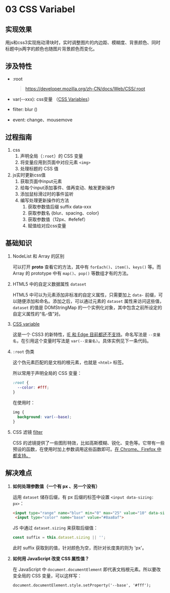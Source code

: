 # 03 CSS Variabel

## 实现效果

用js和css3实现拖动滑块时，实时调整图片的内边距、模糊度、背景颜色、同时标题中js两字的颜色也随图片背景颜色而变化。

## 涉及特性

- :root

  > https://developer.mozilla.org/zh-CN/docs/Web/CSS/:root

- var(--xxx): css变量 （[CSS Variables](https://developer.mozilla.org/zh-CN/docs/Web/CSS/Using_CSS_variables)）

- filter: blur () 

- event: change、mousemove

## 过程指南

1. css
   1. 声明全局（`:root`）的 CSS 变量
   2. 将变量应用到页面中对应元素 `<img>` 
   3. 处理标题的 CSS 值
2. js实时更新css值
   1. 获取页面中input元素
   2. 给每个input添加事件、值再变动、触发更新操作
   3. 添加鼠标滑过时的事件监听
   4. 编写处理更新操作的方法
      1. 获取参数值后缀 suffix  data-xxx
      2. 获取参数名 {blur、spacing、color}
      3. 获取参数值（12px、#efefef）
      4. 赋值给对应css变量

## 基础知识

1. NodeList 和 Array 的区别

   可以打开 __proto__ 查看它的方法，其中有 `forEach()`、`item()`、`keys()` 等。而 Array 的 prototype 中有 `map()`、`pop()` 等数组才有的方法。

2. HTML5 中的自定义数据属性 `dataset`

   HTML5 中可以为元素添加非标准的自定义属性，只需要加上 `data-` 前缀，可以随便添加和命名。添加之后，可以通过元素的 `dataset` 属性来访问这些值，`dataset` 的值是 DOMStringMap 的一个实例化对象，其中包含之前所设定的自定义属性的“名-值”对。

3. [CSS variable](https://developer.mozilla.org/zh-CN/docs/Web/CSS/Using_CSS_variables)

   这是一个 CSS3 的新特性，[IE 和 Edge 目前都还不支持](http://caniuse.com/#feat=css-variables)。命名写法是 `--变量名`，在引用这个变量时写法是 `var(--变量名)`。具体实例见下一条代码。

4. `:root` 伪类

   这个伪元素匹配的是文档的根元素，也就是 `<html>` 标签。

   所以常用于声明全局的 CSS 变量：

   ```css
   :root {
     --color: #fff;
   }
   ```

   在使用时：

   ```css
   img {
     background: var(--base);
   }
   ```

5. CSS 滤镜 [filter](https://developer.mozilla.org/zh-CN/docs/Web/CSS/filter)

   CSS 的滤镜提供了一些图形特效，比如高斯模糊、锐化、变色等。它带有一些预设的函数，在使用时加上参数调用这些函数即可。[在 Chrome、Firefox 中都支持。](http://caniuse.com/#search=filter)

## 解决难点

1. **如何处理参数值（一个有 px 、另一个没有）**

   运用 `dataset` 储存后缀，有 px 后缀的标签中设置 `<input data-sizing: px>`：

   ```html
   <input type="range" name="blur" min="0" max="25" value="10" data-sizing="px">
    <input type="color" name="base" value="#8aa8af">
   ```

   JS 中通过 `dataset.sizing` 来获取后缀值：

   ```javascript
   const suffix = this.dataset.sizing || ''; 
   ```

   此时 suffix 获取到的值，针对颜色为空，而针对长度类的则为 'px'。

2. **如何用 JavaScript 改变 CSS 属性值？**

   在 JavaScript 中 `document.documentElement` 即代表文档根元素。所以要改变全局的 CSS 变量，可以这样写：

   ```JS
   document.documentElement.style.setProperty('--base', '#fff');
   ```

   


